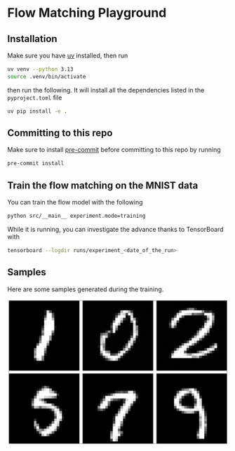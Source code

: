 # Flow Matching Playground

## Installation 

Make sure you have [uv](https://docs.astral.sh/uv/getting-started/installation/) installed, then run

```bash
uv venv --python 3.13
source .venv/bin/activate
```

then run the following. It will install all the dependencies listed in the `pyproject.toml` file

```bash
uv pip install -e .
```

## Committing to this repo
Make sure to install [pre-commit](https://pre-commit.com) before committing to this repo by running

```bash
pre-commit install
```

## Train the flow matching on the MNIST data
You can train the flow model with the following 

```bash
python src/__main__ experiment.mode=training
```

While it is running, you can investigate the advance thanks to TensorBoard with 
```bash 
tensorboard --logdir runs/experiment_<date_of_the_run>
```

## Samples

Here are some samples generated during the training.

![Sample from MNIST](assets/samples.png)

